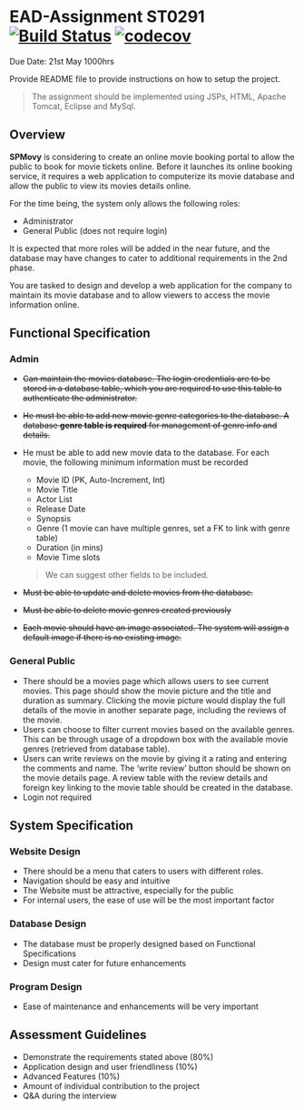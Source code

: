 # EAD-Assignment ST0291 [![Build Status](https://travis-ci.com/PotatoDrug/EAD-Assignment.svg?token=6u9dQjLz7vCpD1gzxyL5&branch=master)](https://travis-ci.com/PotatoDrug/EAD-Assignment) [![codecov](https://codecov.io/gh/PotatoDrug/EAD-Assignment/branch/master/graph/badge.svg?token=kjqDtFyGLg)](https://codecov.io/gh/PotatoDrug/EAD-Assignment)

Due Date: 21st May 1000hrs

Provide README file to provide instructions on how to setup the project.

> The assignment should be implemented using JSPs, HTML, Apache Tomcat, Eclipse and MySql.

## Overview

**SPMovy** is considering to create an online movie booking portal to allow the public to book for movie tickets online. Before it launches its online booking service, it requires a web application to computerize its movie database and allow the public to view its movies details online.

For the time being, the system only allows the following roles:

* Administrator
* General Public (does not require login)

It is expected that more roles will be added in the near future, and the database may have changes to cater to additional requirements in the 2nd phase.

You are tasked to design and develop a web application for the company to maintain its movie database and to allow viewers to access the movie information online.

## Functional Specification

### Admin

* ~~Can maintain the movies database. The login credentials are to be stored in a database table, which you are required to use this table to authenticate the administrator.~~

* ~~He must be able to add new movie genre categories to the database. A database **genre table is required** for management of genre info and details.~~

* He must be able to add new movie data to the database. For each movie, the
  following minimum information must be recorded

  * Movie ID (PK, Auto-Increment, Int)
  * Movie Title
  * Actor List
  * Release Date
  * Synopsis
  * Genre (1 movie can have multiple genres, set a FK to link with genre table)
  * Duration (in mins)
  * Movie Time slots

  > We can suggest other fields to be included.

* ~~Must be able to update and delete movies from the database.~~

* ~~Must be able to delete movie genres created previously~~

* ~~Each movie should have an image associated. The system will assign a default image if there is no existing image.~~

### General Public

* There should be a movies page which allows users to see current movies. This page should
  show the movie picture and the title and duration as summary. Clicking the
  movie picture would display the full details of the movie in another separate
  page, including the reviews of the movie. 
* Users can choose to filter current movies based on the available genres. This can be
  through usage of a dropdown box with the available movie genres (retrieved from
  database table).
* Users can write reviews on the movie by giving it a rating and entering the comments
  and name. The ‘write review’ button should be shown on the movie details page.
  A review table with the review details and foreign key linking to the movie
  table should be created in the database.
* Login not required

## System Specification

### Website Design

* There should be a menu that caters to users with different roles.
* Navigation should be easy and intuitive
* The Website must be attractive, especially for the public
* For internal users, the ease of use will be the most important factor

### Database Design

* The database must be properly designed based on Functional Specifications
* Design must cater for future enhancements

### Program Design

* Ease of maintenance and enhancements will be very important

## Assessment Guidelines

* Demonstrate the requirements stated above (80%)
* Application design and user friendliness (10%)
* Advanced Features (10%)
* Amount of individual contribution to the project
* Q&A during the interview
